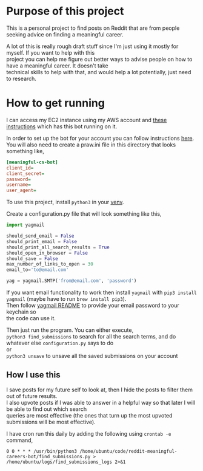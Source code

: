 # Purpose of this project

This is a personal project to find posts on Reddit that are from people seeking advice on finding a meaningful career.

A lot of this is really rough draft stuff since I'm just using it mostly for myself. If you want to help with this  
project you can help me figure out better ways to advise people on how to have a meaningful career. It doesn't take  
technical skills to help with that, and would help a lot potentially, just need to research.

# How to get running

I can access my EC2 instance using my AWS account and [these instructions](https://docs.google.com/document/d/1VNgxYC3Xxcf0tzRThDEE2TUG6_OtVBFB9tppjFUAmtQ/edit) which has this bot running on it.

In order to set up the bot for your account you can follow instructions [here](https://github.com/reddit-archive/reddit/wiki/OAuth2-Quick-Start-Example#first-steps).  
You will also need to create a praw.ini file in this directory that looks something like,

```ini
[meaningful-cs-bot]
client_id=
client_secret=
password=
username=
user_agent=
```

To use this project, install `python3` in your [venv](https://docs.python.org/3/tutorial/venv.html).

Create a configuration.py file that will look something like this,

```python
import yagmail

should_send_email = False
should_print_email = False
should_print_all_search_results = True
should_open_in_browser = False
should_save = False
max_number_of_links_to_open = 30
email_to='to@email.com'

yag = yagmail.SMTP('from@email.com', 'password')
```

If you want email functionality to work then install `yagmail` with `pip3 install yagmail` (maybe have to run `brew install pip3`).  
Then follow [yagmail README](https://github.com/kootenpv/yagmail) to provide your email password to your keychain so  
the code can use it.

Then just run the program. You can either execute,  
`python3 find_submissions` to search for all the search terms, and do whatever else `configuration.py` says to do  
or  
`python3 unsave` to unsave all the saved submissions on your account

## How I use this

I save posts for my future self to look at, then I hide the posts to filter them out of future results.  
I also upvote posts if I was able to answer in a helpful way so that later I will be able to find out which search  
queries are most effective (the ones that turn up the most upvoted submissions will be most effective).

I have cron run this daily by adding the following using `crontab -e` command,

```
0 0 * * * /usr/bin/python3 /home/ubuntu/code/reddit-meaningful-careers-bot/find_submissions.py > /home/ubuntu/logs/find_submissions_logs 2>&1
```
